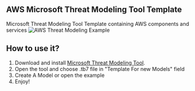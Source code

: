 ## AWS Microsoft Threat Modeling Tool Template
Microsoft Threat Modeling Tool Template containing AWS components and services
![AWS Threat Modeling Example](https://raw.githubusercontent.com/rusakovichma/aws-threat-modeling-tool-template/master/aws-threatmodeling-example.png)

## How to use it?
1. Download and install [Microsoft Threat Modeling Tool](https://aka.ms/threatmodelingtool "Microsoft Threat Modeling Tool").
2. Open the tool and choose .tb7 file in "Template For new Models" field
3. Create A Model or open the example
4. Enjoy!

